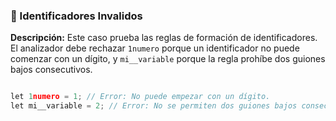 ### 📌 Identificadores Invalidos 
**Descripción:** Este caso prueba las reglas de formación de identificadores. El analizador debe rechazar `1numero` porque un identificador no puede comenzar con un dígito, y `mi__variable` porque la regla prohíbe dos guiones bajos consecutivos.

``` c++

let 1numero = 1; // Error: No puede empezar con un dígito.
let mi__variable = 2; // Error: No se permiten dos guiones bajos consecutivos.

```
